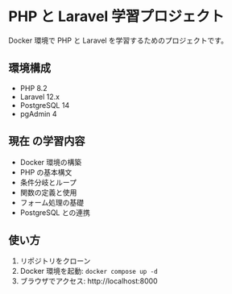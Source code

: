 # PHP と Laravel 学習プロジェクト

Docker 環境で PHP と Laravel を学習するためのプロジェクトです。

## 環境構成

- PHP 8.2
- Laravel 12.x
- PostgreSQL 14
- pgAdmin 4

## 現在 の学習内容

- Docker 環境の構築
- PHP の基本構文
- 条件分岐とループ
- 関数の定義と使用
- フォーム処理の基礎
- PostgreSQL との連携

## 使い方

1. リポジトリをクローン
2. Docker 環境を起動: `docker compose up -d`
3. ブラウザでアクセス: http://localhost:8000
